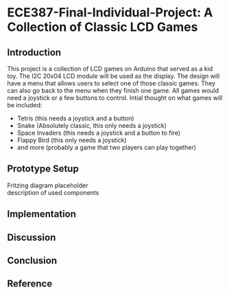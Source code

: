 # ECE387-Final-Individual-Project: A Collection of Classic LCD Games
## Introduction
This project is a collection of LCD games on Arduino that served as a kid toy. The I2C 20x04 LCD module will be used as the display. The design will have a menu that allows users to select one of those classic games. They can also go back to the menu when they finish one game. All games would need a joystick or a few buttons to control.
Intial thought on what games will be included:
* Tetris (this needs a joystick and a button)
* Snake (Absolutely classic, this only needs a joystick)
* Space Invaders (this needs a joystick and a button to fire)
* Flappy Bird (this only needs a joystick)
* and more (probably a game that two players can play together)
## Prototype Setup
Fritzing diagram placeholder<br/>
description of used components 
## Implementation
## Discussion
## Conclusion
## Reference

